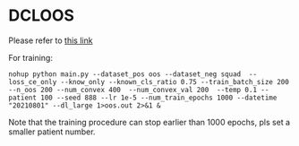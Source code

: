 # DCLOOS
Please refer to [this link](https://github.com/fanolabs/out-of-scope-intent-detection)

For training:

 ```nohup python main.py --dataset_pos oos --dataset_neg squad  --loss_ce_only --know_only --known_cls_ratio 0.75 --train_batch_size 200 --n_oos 200 --num_convex 400  --num_convex_val 200  --temp 0.1 --patient 100 --seed 888 --lr 1e-5 --num_train_epochs 1000 --datetime "20210801" --dl_large 1>oos.out 2>&1 &```

Note that the training procedure can stop earlier than 1000 epochs, pls set a smaller patient number.
